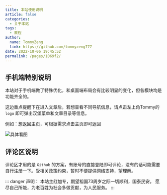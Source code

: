 ```yaml
---
title: 本站使用说明
article: false
categories: 
  - 关于本站
tags: 
  - 教程
author: 
  name: TommyZeng
  link: https://github.com/tommyzeng777
date: 2022-10-06 19:45:52
permalink: /pages/1069f2/
---
```


## 手机端特别说明
本站对于手机端做了特殊优化，和桌面端布局会有比较明显的变化，但各模块均是功能齐全的。

这边重点提醒下在进入文章后，若想查看不同导航信息，请点击左上角Tommy的 `logo` 即可弹出汉堡菜单和文章目录等信息。

例如：想返回主页，可根据需求点击主页即可返回


![具体看图](https://gcore.jsdelivr.net/gh/TommyZeng777/picgo/img/202210061953588.png)


## 评论区说明

评论区才用的是 `Github` 的方案，有账号的直接登陆即可评论，没有的话可能需要自行注册一下。受相关政策约束，暂时不便提供网络支持，望理解。

::: danger 声明：
本站主红加专，期望祖国73周岁之际一切顺利，国泰民安。
愿尽自己所能，为老百姓为社会多做贡献，为人民服务。
:::
